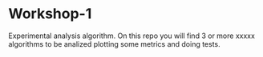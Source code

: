 # Workshop-1
 Experimental analysis algorithm. On this repo you will find 3 or more xxxxx algorithms to be analized plotting some metrics and doing tests. 
